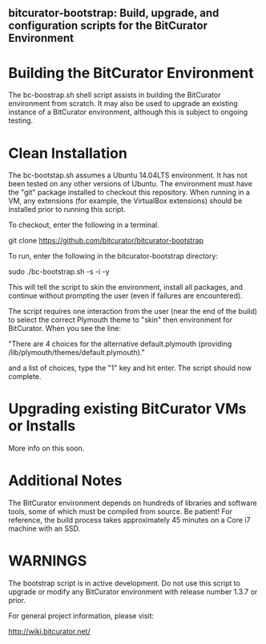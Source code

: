 bitcurator-bootstrap: Build, upgrade, and configuration scripts for the BitCurator Environment
---------------------------------------------------------------------------------------------------

# Building the BitCurator Environment

The bc-boostrap.sh shell script assists in building the BitCurator environment from scratch.
It may also be used to upgrade an existing instance of a BitCurator environment, although this
is subject to ongoing testing.

# Clean Installation

The bc-bootstap.sh assumes a Ubuntu 14.04LTS environment. It has not been tested on any other
versions of Ubuntu. The environment must have the "git" package installed to checkout this
repository. When running in a VM, any extensions (for example, the VirtualBox extensions) should
be installed prior to running this script.

To checkout, enter the following in a terminal.

git clone https://github.com/bitcurator/bitcurator-bootstrap

To run, enter the following in the bitcurator-bootstrap directory:

sudo ./bc-bootstrap.sh -s -i -y

This will tell the script to skin the environment, install all packages, and continue
without prompting the user (even if failures are encountered).

The script requires one interaction from the user (near the end of the build) to
select the correct Plymouth theme to "skin" then environment for BitCurator. When
you see the line:

"There are 4 choices for the alternative default.plymouth (providing /lib/plymouth/themes/default.plymouth)."

and a list of choices, type the "1" key and hit enter. The script should now complete.

# Upgrading existing BitCurator VMs or Installs

More info on this soon.

# Additional Notes

The BitCurator environment depends on hundreds of libraries and software tools, some of
which must be compiled from source. Be patient! For reference, the build process takes
approximately 45 minutes on a Core i7 machine with an SSD.

# WARNINGS

The bootstrap script is in active development. Do not use this script to upgrade or modify
any BitCurator environment with release number 1.3.7 or prior.

For general project information, please visit:

<http://wiki.bitcurator.net/>


